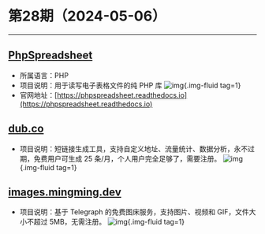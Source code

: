 # 第28期（2024-05-06）

---
## [PhpSpreadsheet](https://github.com/PHPOffice/PhpSpreadsheet)
- 所属语言：PHP
- 项目说明：用于读写电子表格文件的纯 PHP 库
![img](https://mirror.ghproxy.com/https://raw.githubusercontent.com/xiaoxuan6/weekly/main/docs/static/images/2024-05-06/1715003076.png){.img-fluid tag=1}
- 官网地址：[https://phpspreadsheet.readthedocs.io](https://phpspreadsheet.readthedocs.io)

## [dub.co](https://dub.co)
- 项目说明：短链接生成工具，支持自定义地址、流量统计、数据分析，永不过期，免费用户可生成 25 条/月，个人用户完全足够了，需要注册。
![img](https://mirror.ghproxy.com/https://raw.githubusercontent.com/xiaoxuan6/weekly/main/docs/static/images/2024-05-06/1715004561.png){.img-fluid tag=1}

## [images.mingming.dev](https://images.mingming.dev)
- 项目说明：基于 Telegraph 的免费图床服务，支持图片、视频和 GIF，文件大小不超过 5MB，无需注册。
![img](https://mirror.ghproxy.com/https://raw.githubusercontent.com/xiaoxuan6/weekly/main/docs/static/images/2024-05-06/1715005126.png){.img-fluid tag=1}
